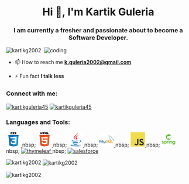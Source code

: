 <h1 align="center">Hi 👋, I'm Kartik Guleria</h1>
<h3 align="center">I am currently a fresher and passionate about to become a Software Developer.</h3>
<img align="right" alt="coding" width="400" src="https://cdn.dribbble.com/users/1162077/screenshots/3848914/programmer.gif"
<p align="left"> <img src="https://komarev.com/ghpvc/?username=kartikg2002&label=Profile%20views&color=0e75b6&style=flat" alt="kartikg2002" /> </p>

- 📫 How to reach me **k.guleria2002@gmail.com**

- ⚡ Fun fact **I talk less**

<h3 align="left">Connect with me:</h3>
<p align="left">
<a href="https://instagram.com/kartikguleria45" target="blank"><img align="center" src="https://raw.githubusercontent.com/rahuldkjain/github-profile-readme-generator/master/src/images/icons/Social/instagram.svg" alt="kartikguleria45" height="30" width="40" /></a>
<a href="https://www.linkedin.com/in/kartikg2002" target="_blank"><img align="center" src="https://raw.githubusercontent.com/rahuldkjain/github-profile-readme-generator/master/src/images/icons/Social/linked-in-alt.svg" alt="kartikguleria45" height="30" width="40" /></a>
</p>

<h3 align="left">Languages and Tools:</h3>
<p align="left"> 
    <a href="https://www.w3schools.com/css/" target="_blank" rel="noreferrer"> 
        <img src="https://raw.githubusercontent.com/devicons/devicon/master/icons/css3/css3-original-wordmark.svg" alt="css3" width="40" height="40"/> 
    </a> 
    nbsp;
    <a href="https://www.w3.org/html/" target="_blank" rel="noreferrer"> 
        <img src="https://raw.githubusercontent.com/devicons/devicon/master/icons/html5/html5-original-wordmark.svg" alt="html5" width="40" height="40"/> 
    </a> 
    nbsp;
    <a href="https://www.java.com" target="_blank" rel="noreferrer"> 
        <img src="https://raw.githubusercontent.com/devicons/devicon/master/icons/java/java-original.svg" alt="java" width="40" height="40"/> 
    </a> 
    nbsp;
    <a href="https://www.mysql.com/" target="_blank" rel="noreferrer"> 
        <img src="https://raw.githubusercontent.com/devicons/devicon/master/icons/mysql/mysql-original-wordmark.svg" alt="mysql" width="40" height="40"/> 
    </a> 
    nbsp;
    <a href="https://www.javascript.com/" target="_blank" rel="noreferrer"> 
        <img src="https://raw.githubusercontent.com/devicons/devicon/master/icons/javascript/javascript-original.svg" alt="javascript" width="40" height="40"/> 
    </a> 
    nbsp;
    <a href="https://spring.io/projects/spring-boot" target="_blank" rel="noreferrer"> 
        <img src="https://raw.githubusercontent.com/devicons/devicon/master/icons/spring/spring-original-wordmark.svg" alt="spring-boot" width="40" height="40"/> 
    </a> 
    nbsp;
    <a href="https://www.thymeleaf.org/" target="_blank" rel="noreferrer"> 
        <img src="https://www.vectorlogo.zone/logos/thymeleaf/thymeleaf-icon.svg" alt="thymeleaf" width="40" height="40"/> 
    </a> 
    nbsp;
    <a href="https://www.salesforce.com/" target="_blank" rel="noreferrer"> 
        <img src="https://www.vectorlogo.zone/logos/salesforce/salesforce-icon.svg" alt="salesforce" width="40" height="40"/> 
    </a>
</p>

<p><img align="left" src="https://github-readme-stats.vercel.app/api/top-langs?username=kartikg2002&show_icons=true&locale=en&layout=compact" alt="kartikg2002" /></p>

<p>&nbsp;<img align="center" src="https://github-readme-stats.vercel.app/api?username=kartikg2002&show_icons=true&locale=en" alt="kartikg2002" /></p>

<p><img align="center" src="https://github-readme-streak-stats.herokuapp.com/?user=kartikg2002&" alt="kartikg2002" /></p>
